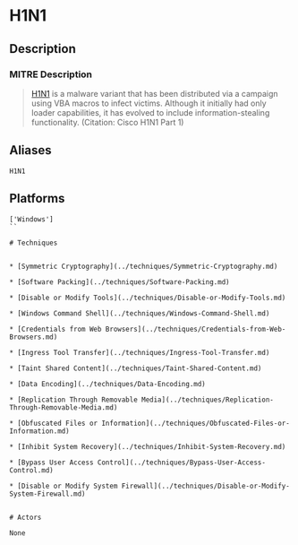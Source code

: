 
# H1N1

## Description

### MITRE Description

> [H1N1](https://attack.mitre.org/software/S0132) is a malware variant that has been distributed via a campaign using VBA macros to infect victims. Although it initially had only loader capabilities, it has evolved to include information-stealing functionality. (Citation: Cisco H1N1 Part 1)

## Aliases

```
H1N1
```

## Platforms

```
['Windows']
``

# Techniques


* [Symmetric Cryptography](../techniques/Symmetric-Cryptography.md)

* [Software Packing](../techniques/Software-Packing.md)
    
* [Disable or Modify Tools](../techniques/Disable-or-Modify-Tools.md)
    
* [Windows Command Shell](../techniques/Windows-Command-Shell.md)
    
* [Credentials from Web Browsers](../techniques/Credentials-from-Web-Browsers.md)
    
* [Ingress Tool Transfer](../techniques/Ingress-Tool-Transfer.md)
    
* [Taint Shared Content](../techniques/Taint-Shared-Content.md)
    
* [Data Encoding](../techniques/Data-Encoding.md)
    
* [Replication Through Removable Media](../techniques/Replication-Through-Removable-Media.md)
    
* [Obfuscated Files or Information](../techniques/Obfuscated-Files-or-Information.md)
    
* [Inhibit System Recovery](../techniques/Inhibit-System-Recovery.md)
    
* [Bypass User Access Control](../techniques/Bypass-User-Access-Control.md)
    
* [Disable or Modify System Firewall](../techniques/Disable-or-Modify-System-Firewall.md)
    

# Actors

None
